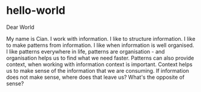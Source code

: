 # hello-world

Dear World

My name is Cian. 
I work with information.
I like to structure information. 
I like to make patterns from information. 
I like when information is well organised. 
I like patterns everywhere in life, patterns are organisation - and organisation helps us to find what we need faster. 
Patterns can also provide context, when working with information context is important. 
Context helps us to make sense of the information that we are consuming. 
If information does not make sense, where does that leave us? What's the opposite of sense?
